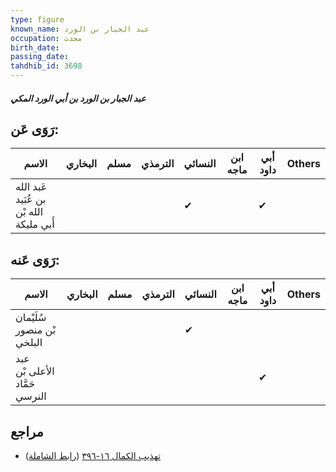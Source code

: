 ```yaml
---
type: figure
known_name: عبد الجبار بن الورد
occupation: محدث
birth_date:
passing_date:
tahdhib_id: 3698
---
```

##### عبد الجبار بن الورد بن أبي الورد المكي

## رَوَى عَن:
| الاسم                                   | البخاري | مسلم | الترمذي | النسائي | ابن ماجه | أبي داود | Others |
| --------------------------------------- | ------- | ---- | ------- | ------- | -------- | -------- | ------ |
| عَبد الله بن عُبَيد الله بْن أَبي مليكة |         |      |         | ✔       |          | ✔        |        |
## رَوَى عَنه:
| الاسم                         | البخاري | مسلم | الترمذي | النسائي | ابن ماجه | أبي داود | Others |
| ----------------------------- | ------- | ---- | ------- | ------- | -------- | -------- | ------ |
| سُلَيْمان بْن منصور البلخي    |         |      |         | ✔       |          |          |        |
| عبد الأعلى بْن حَمَّاد النرسي |         |      |         |         |          | ✔        |        |
## مراجع
- [تهذيب الكمال ١٦-٣٩٦](obsidian://open?vault=Tahdhib-al-Kamal&file=Figures/٣٦٩٨-عبد%20الجبار%20بن%20الورد%20بن%20أبي%20الورد%20المكي) ([رابط الشاملة](https://shamela.ws/book/3722/8389))